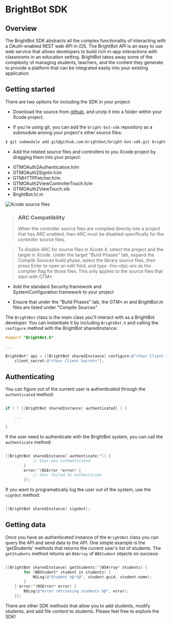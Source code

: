 # BrightBot SDK

## Overview

The BrightBot SDK abstracts all the complex functionality of interacting with a OAuth-enabled REST web API in iOS. The BrightBot API is an easy to use web service that allows developers to build rich in-app interactions with classrooms in an education setting. BrightBot takes away some of the complexity of managing students, teachers, and the content they generate to provide a platform that can be integrated easily into your existing application. 

## Getting started

There are two options for including the SDK in your project:

* Download the source from [github](https://github.com/brightbot/bright-bot-sdk), and unzip it into a folder within your Xcode project.

* If you're using git, you can add the `bright-bot-sdk` repository as a submodule among your project's other source files:

```bash
$ git submodule add git@github.com:brightbot/bright-bot-sdk.git bright-bot-sdk
```
* Add the related source files and controllers to you Xcode project by dragging them into your project:
+ GTMOAuth2Authentication.h/m
+ GTMOAuth2SignIn.h/m
+ GTMHTTPFetcher.h/m
+ GTMOAuth2ViewControllerTouch.h/m
+ GTMOAuth2ViewTouch.xib
+ BrightBot.h/.m

![Xcode source files](http://cl.ly/image/243S0U0E2G3e/Screen%20Shot%202013-08-21%20at%2012.41.16%20PM.png "Source Files")

> ### ARC Compatibility
> When the controller source files are compiled directly into a project that has ARC enabled, then ARC must be disabled specifically for the controller source files.

> To disable ARC for source files in Xcode 4, select the project and the target in Xcode. Under the target "Build Phases" tab, expand the Compile Sources build phase, select the library source files, then press Enter to open an edit field, and type -fno-objc-arc as the compiler flag for those files. This only applies to the source files that start with GTM*.

* Add the standard Security.framework and SystemConfiguration.framework to your project

* Ensure that under the "Build Phases" tab, the GTM*.m and BrightBot.m files are listed under "Compile Sources"

The `BrightBot` class is the main class you'll interact with as a BrightBot developer. 
You can instantiate it by including `BrightBot.h` and calling the `configure` method with the BrightBot sharedInstance:

```objective-c
#import "BrightBot.h"

...

BrightBot* api = [[BrightBot sharedInstance] configure:@"<Your Client ID>" 
	client_secret:@"<Your Client Secret>"];
```

## Authenticating

You can figure out of the current user is authenticated through the `authenticated` method:

```objective-c

if ( ! [[BrightBot sharedInstance] authenticated] ) {

	...

}

```

If the user need to authenticate with the BrightBot system, you can call the `authenticate` method:

```objective-c

[[BrightBot sharedInstance] authenticate:^() {
			// User was authenticated
        }
     	error:^(NSError *error) {
			// User failed to authenticate
		}];

```

If you want to programatically log the user out of the system, use the `signOut` method:

```objective-c

[[BrightBot sharedInstance] signOut];

```

## Getting data

Once you have an authenticated instance of the `BrightBot` class you can query the API and send data to the API. One simple example is the 'getStudents' methods that returns the current user's list of students. The `getStudents` method returns an `NSArray` of `BBStudent` objects on success:

```objective-c

[[BrightBot sharedInstance] getStudents:^(NSArray* students) {
        for (BBStudent* student in students) {
            NSLog(@"Student %@:%@", student.guid, student.name);
        }
    } error:^(NSError* error) {
        NSLog(@"error retrieving students %@", error);
    }];

```

There are other SDK methods that allow you to add students, modify students, and add file content to students. Please feel free to explore the SDK!
